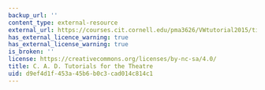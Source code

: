 ```yaml
---
backup_url: ''
content_type: external-resource
external_url: https://courses.cit.cornell.edu/pma3626/VWtutorial2015/titlepage.html
has_external_licence_warning: true
has_external_license_warning: true
is_broken: ''
license: https://creativecommons.org/licenses/by-nc-sa/4.0/
title: C. A. D. Tutorials for the Theatre
uid: d9ef4d1f-453a-45b6-b0c3-cad014c814c1
---
```

